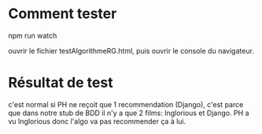 # Comment tester
npm run watch

ouvrir le fichier testAlgorithmeRG.html, puis ouvrir le console du navigateur.

# Résultat de test
c'est normal si PH ne reçoit que 1 recommendation (Django), c'est parce que dans notre stub de BDD il n'y a que 2 films: Inglorious et Django. PH a vu Inglorious donc l'algo va pas recommender ça à lui.
